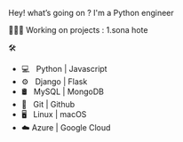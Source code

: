 Hey! what’s going on ? I'm a Python engineer

🏄🏿‍♂️ Working on projects 
:
1.sona hote

🛠 
* 💻   Python | Javascript
* ⚙️   Django | Flask
* 🛢   MySQL  | MongoDB 
* 🔧   Git   | Github 
* 🖥   Linux | macOS
* ☁️   Azure | Google Cloud        
